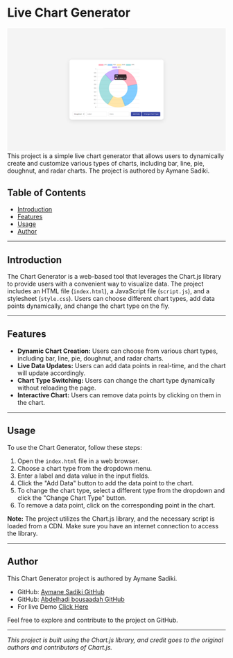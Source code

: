 # Live Chart Generator

![Alt Text](/IMG/Screenshot%202024-01-20%20014913.png)
This project is a simple live chart generator that allows users to dynamically create and customize various types of charts, including bar, line, pie, doughnut, and radar charts. The project is authored by Aymane Sadiki.

## Table of Contents

- [Introduction](#introduction)
- [Features](#features)
- [Usage](#usage)
- [Author](#author)

---

## Introduction

The Chart Generator is a web-based tool that leverages the Chart.js library to provide users with a convenient way to visualize data. The project includes an HTML file (`index.html`), a JavaScript file (`script.js`), and a stylesheet (`style.css`). Users can choose different chart types, add data points dynamically, and change the chart type on the fly.

---

## Features

- **Dynamic Chart Creation:** Users can choose from various chart types, including bar, line, pie, doughnut, and radar charts.
- **Live Data Updates:** Users can add data points in real-time, and the chart will update accordingly.
- **Chart Type Switching:** Users can change the chart type dynamically without reloading the page.
- **Interactive Chart:** Users can remove data points by clicking on them in the chart.

---

## Usage

To use the Chart Generator, follow these steps:

1. Open the `index.html` file in a web browser.
2. Choose a chart type from the dropdown menu.
3. Enter a label and data value in the input fields.
4. Click the "Add Data" button to add the data point to the chart.
5. To change the chart type, select a different type from the dropdown and click the "Change Chart Type" button.
6. To remove a data point, click on the corresponding point in the chart.

**Note:** The project utilizes the Chart.js library, and the necessary script is loaded from a CDN. Make sure you have an internet connection to access the library.

---

## Author

This Chart Generator project is authored by Aymane Sadiki.

- GitHub: [Aymane Sadiki GitHub](https://github.com/AymanSdk)
- GitHub: [Abdelhadi bousaadah GitHub](https://github.com/abdelhadia72)
- For live Demo [Click Here](https://sensational-dusk-46996f.netlify.app)

Feel free to explore and contribute to the project on GitHub.

---

_This project is built using the Chart.js library, and credit goes to the original authors and contributors of Chart.js._
